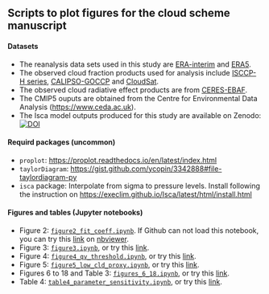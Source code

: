 ## Scripts to plot figures for the cloud scheme manuscript

#### Datasets
* The reanalysis data sets used in this study are [ERA-interim](https://www.ecmwf.int/en/forecasts/datasets/archive-datasets/reanalysis-datasets/era-interim) and [ERA5](https://cds.climate.copernicus.eu/cdsapp\#!/home). 
* The observed cloud fraction products used for analysis include [ISCCP-H series](https://www.ncdc.noaa.gov/cdr/atmospheric/cloud-properties-isccp), [CALIPSO-GOCCP](https://climserv.ipsl.polytechnique.fr/cfmip-obs/Calipso_goccp.html) and [CloudSat](http://www.cloudsat.cira.colostate.edu/data-products/level-2b/2b-cwc-ro). 
* The observed cloud radiative effect products are from [CERES-EBAF](https://ceres.larc.nasa.gov/compare_products.php). 
* The CMIP5 ouputs are obtained from the Centre for Environmental Data Analysis (https://www.ceda.ac.uk). 
* The Isca model outputs produced for this study are available on Zenodo: [![DOI](https://zenodo.org/badge/DOI/10.5281/zenodo.3831988.svg)](https://doi.org/10.5281/zenodo.3831988)

#### Requird packages (uncommon) 
* `proplot`: https://proplot.readthedocs.io/en/latest/index.html 
* `taylorDiagram`: https://gist.github.com/ycopin/3342888#file-taylordiagram-py
* `isca` package: Interpolate from sigma to pressure levels. Install following the instruction on https://execlim.github.io/Isca/latest/html/install.html

#### Figures and tables (Jupyter notebooks)
* Figure 2: [`figure2_fit_coeff.ipynb`](https://github.com/lqxyz/cloud_scheme_manuscript_figs/blob/main/fig2_fit_coeff/figure2_fit_coeff.ipynb). If Github can not load this notebook, you can try this [link](https://nbviewer.jupyter.org/github/lqxyz/cloud_scheme_manuscript_figs/blob/main/fig2_fit_coeff/figure2_fit_coeff.ipynb) on [nbviewer](https://nbviewer.jupyter.org).
* Figure 3: [`figure3.ipynb`](https://github.com/lqxyz/cloud_scheme_manuscript_figs/blob/main/fig3_cmp/figure3.ipynb), or try this [link](https://nbviewer.jupyter.org/github/lqxyz/cloud_scheme_manuscript_figs/blob/main/fig3_cmp/figure3.ipynb).
* Figure 4: [`figure4_qv_threshold.ipynb`](https://github.com/lqxyz/cloud_scheme_manuscript_figs/blob/main/figure4_qv_threshold.ipynb), or try this [link](https://nbviewer.jupyter.org/github/lqxyz/cloud_scheme_manuscript_figs/blob/main/figure4_qv_threshold.ipynb).
* Figure 5: [`figure5_low_cld_proxy.ipynb`](https://github.com/lqxyz/cloud_scheme_manuscript_figs/blob/main/figure5_low_cld_proxy.ipynb), or try this [link](https://nbviewer.jupyter.org/github/lqxyz/cloud_scheme_manuscript_figs/blob/main/figure5_low_cld_proxy.ipynb).
* Figures 6 to 18 and Table 3: [`figures_6_18.ipynb`](https://github.com/lqxyz/cloud_scheme_manuscript_figs/blob/main/figures_6_18.ipynb), or try this [link](https://nbviewer.jupyter.org/github/lqxyz/cloud_scheme_manuscript_figs/blob/main/figures_6_18.ipynb).
* Table 4: [`table4_parameter_sensitivity.ipynb`](https://github.com/lqxyz/cloud_scheme_manuscript_figs/blob/main/table4_parameter_sensitivity.ipynb), or try this [link](https://nbviewer.jupyter.org/github/lqxyz/cloud_scheme_manuscript_figs/blob/main/table4_parameter_sensitivity.ipynb).

